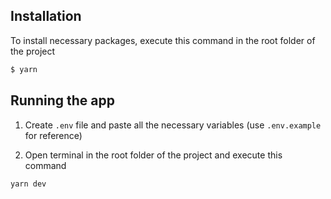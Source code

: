 ## Installation
To install necessary packages, execute this command in the root folder of the project

```bash
$ yarn
```

## Running the app

1. Create `.env` file and paste all the necessary variables (use `.env.example` for reference)


2. Open terminal in the root folder of the project and execute this command

```bash
yarn dev
```